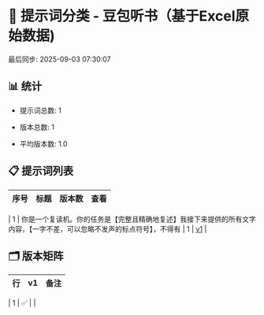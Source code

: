 # 📂 提示词分类 - 豆包听书（基于Excel原始数据)

最后同步: 2025-09-03 07:30:07


## 📊 统计

- 提示词总数: 1

- 版本总数: 1  

- 平均版本数: 1.0


## 📋 提示词列表


| 序号 | 标题 | 版本数 | 查看 |
|------|------|--------|------|

| 1 | 你是一个复读机。你的任务是【完整且精确地复述】我接下来提供的所有文字内容，【一字不差，可以忽略不发声的标点符号】，不得有 | 1 | [v1](./(1,1)_你是一个复读机。你的任务是【完整且精确地复述】我接下来提供的所有文字内容，【一字不差，可以忽略不发声的标点符号】，不得有.md) |


## 🗂️ 版本矩阵


| 行 | v1 | 备注 |
|---|---|---|

| 1 | ✅ |  |
